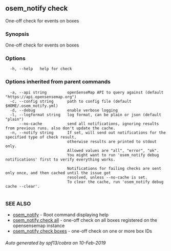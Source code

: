 ## osem_notify check

One-off check for events on boxes

### Synopsis

One-off check for events on boxes

### Options

```
  -h, --help   help for check
```

### Options inherited from parent commands

```
  -a, --api string         openSenseMap API to query against (default "https://api.opensensemap.org")
  -c, --config string      path to config file (default $HOME/.osem_notify.yml)
  -d, --debug              enable verbose logging
  -l, --logformat string   log format, can be plain or json (default "plain")
      --no-cache           send all notifications, ignoring results from previous runs. also don't update the cache.
  -n, --notify string      If set, will send out notifications for the specified type of check result,
                           otherwise results are printed to stdout only.
                           Allowed values are "all", "error", "ok".
                           You might want to run 'osem_notify debug notifications' first to verify everything works.
                           
                           Notifications for failing checks are sent only once, and then cached until the issue got
                           resolved, unless --no-cache is set.
                           To clear the cache, run 'osem_notify debug cache --clear'.
                           
```

### SEE ALSO

* [osem_notify](osem_notify.md)	 - Root command displaying help
* [osem_notify check all](osem_notify_check_all.md)	 - one-off check on all boxes registered on the opensensemap instance
* [osem_notify check boxes](osem_notify_check_boxes.md)	 - one-off check on one or more box IDs

###### Auto generated by spf13/cobra on 10-Feb-2019
